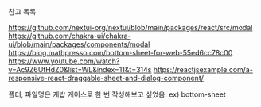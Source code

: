 참고 목록

https://github.com/nextui-org/nextui/blob/main/packages/react/src/modal
https://github.com/chakra-ui/chakra-ui/blob/main/packages/components/modal
https://blog.mathpresso.com/bottom-sheet-for-web-55ed6cc78c00
https://www.youtube.com/watch?v=Ac9Z6UtHdZ0&list=WL&index=11&t=314s
https://reactjsexample.com/a-responsive-react-draggable-sheet-and-dialog-component/

폴더, 파일명은 케밥 케이스로 한 번 작성해보고 싶었음. ex) bottom-sheet

```

```

